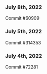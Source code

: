 ### July 8th, 2022

Commit #60909

### July 5th, 2022

Commit #314353


### July 4th, 2022

Commit #72281
